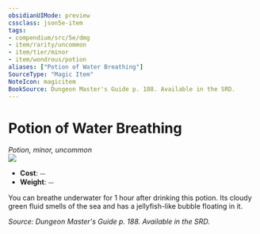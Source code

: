 ```yaml
---
obsidianUIMode: preview
cssclass: json5e-item
tags:
- compendium/src/5e/dmg
- item/rarity/uncommon
- item/tier/minor
- item/wondrous/potion
aliases: ["Potion of Water Breathing"]
SourceType: "Magic Item"
NoteIcon: magicitem
BookSource: Dungeon Master's Guide p. 188. Available in the SRD.
---
```

# Potion of Water Breathing
*Potion, minor, uncommon*  
![](/2-Mechanics/CLI/items/img/potion-of-water-breathing.webp#right)  

- **Cost**: ⏤
- **Weight**: ⏤

You can breathe underwater for 1 hour after drinking this potion. Its cloudy green fluid smells of the sea and has a jellyfish-like bubble floating in it.

*Source: Dungeon Master's Guide p. 188. Available in the SRD.*
